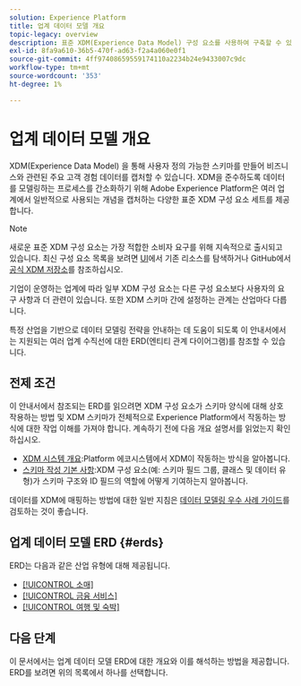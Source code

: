 ```yaml
---
solution: Experience Platform
title: 업계 데이터 모델 개요
topic-legacy: overview
description: 표준 XDM(Experience Data Model) 구성 요소를 사용하여 구축할 수 있는 다양한 업계 표준 모두를 위한 표준화된 데이터 모델에 대해 알아봅니다.
exl-id: 8fa9a610-36b5-470f-ad63-f2a4a060e0f1
source-git-commit: 4ff97408659559174110a2234b24e9433007c9dc
workflow-type: tm+mt
source-wordcount: '353'
ht-degree: 1%

---
```


# 업계 데이터 모델 개요

XDM(Experience Data Model) 을 통해 사용자 정의 가능한 스키마를 만들어 비즈니스와 관련된 주요 고객 경험 데이터를 캡처할 수 있습니다. XDM을 준수하도록 데이터를 모델링하는 프로세스를 간소화하기 위해 Adobe Experience Platform은 여러 업계에서 일반적으로 사용되는 개념을 캡처하는 다양한 표준 XDM 구성 요소 세트를 제공합니다.

>[!NOTE]
>
>새로운 표준 XDM 구성 요소는 가장 적합한 소비자 요구를 위해 지속적으로 출시되고 있습니다. 최신 구성 요소 목록을 보려면 [UI](../../ui/explore.md)에서 기존 리소스를 탐색하거나 GitHub에서 [공식 XDM 저장소](https://github.com/adobe/xdm/tree/master/components)를 참조하십시오.

기업이 운영하는 업계에 따라 일부 XDM 구성 요소는 다른 구성 요소보다 사용자의 요구 사항과 더 관련이 있습니다. 또한 XDM 스키마 간에 설정하는 관계는 산업마다 다릅니다.

특정 산업을 기반으로 데이터 모델링 전략을 안내하는 데 도움이 되도록 이 안내서에서는 지원되는 여러 업계 수직선에 대한 ERD(엔티티 관계 다이어그램)를 참조할 수 있습니다.

## 전제 조건

이 안내서에서 참조되는 ERD를 읽으려면 XDM 구성 요소가 스키마 양식에 대해 상호 작용하는 방법 및 XDM 스키마가 전체적으로 Experience Platform에서 작동하는 방식에 대한 작업 이해를 가져야 합니다. 계속하기 전에 다음 개요 설명서를 읽었는지 확인하십시오.

* [XDM 시스템 개요](../../home.md):Platform 에코시스템에서 XDM이 작동하는 방식을 알아봅니다.
* [스키마 작성 기본 사항](../../schema/composition.md):XDM 구성 요소(예: 스키마 필드 그룹, 클래스 및 데이터 유형)가 스키마 구조와 ID 필드의 역할에 어떻게 기여하는지 알아봅니다.

데이터를 XDM에 매핑하는 방법에 대한 일반 지침은 [데이터 모델링 우수 사례 가이드](../../schema/best-practices.md)를 검토하는 것이 좋습니다.

## 업계 데이터 모델 ERD {#erds}

ERD는 다음과 같은 산업 유형에 대해 제공됩니다.

* [[!UICONTROL 소매]](./retail.md)
* [[!UICONTROL 금융 서비스]](./financial.md)
* [[!UICONTROL 여행 및 숙박]](./travel-hospitality.md)

## 다음 단계

이 문서에서는 업계 데이터 모델 ERD에 대한 개요와 이를 해석하는 방법을 제공합니다. ERD를 보려면 위의 목록에서 하나를 선택합니다.
